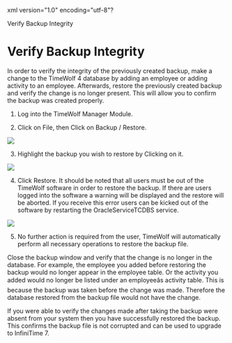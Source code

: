 xml version="1.0" encoding="utf-8"?





Verify Backup Integrity




# Verify Backup Integrity

In order to verify the integrity of the previously created backup, make a change to the TimeWolf 4 database by adding an employee or adding activity to an employee. Afterwards, restore the previously created backup and verify the change is no longer present. This will allow you to confirm the backup was created properly.

1. Log into the TimeWolf Manager Module.

2. Click on File, then Click on Backup / Restore.

![](images_2/SFT_CH3_Backup_01.gif)

3. Highlight the backup you wish to restore by Clicking on it.

![](images_2/rb2.gif)

4. Click Restore. It should be noted that all users must be out of the TimeWolf software in order to restore the backup. If there are users logged into the software a warning will be displayed and the restore will be aborted. If you receive this error users can be kicked out of the software by restarting the OracleServiceTCDBS service.

![](images_2/rb3.gif)

5. No further action is required from the user, TimeWolf will automatically perform all necessary operations to restore the backup file.

Close the backup window and verify that the change is no longer in the database. For example, the employee you added before restoring the backup would no longer appear in the employee table. Or the activity you added would no longer be listed under an employeeâs activity table. This is because the backup was taken before the change was made. Therefore the database restored from the backup file would not have the change.

If you were able to verify the changes made after taking the backup were absent from your system then you have successfully restored the backup. This confirms the backup file is not corrupted and can be used to upgrade to InfiniTime 7.